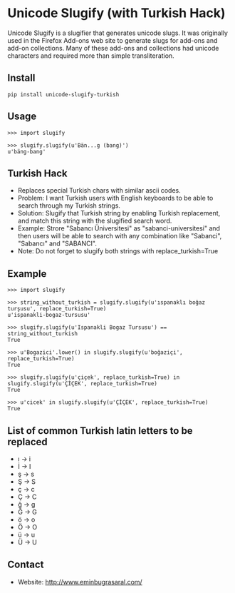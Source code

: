# Unicode Slugify (with Turkish Hack)

Unicode Slugify is a slugifier that generates unicode slugs.  It was originally
used in the Firefox Add-ons web site to generate slugs for add-ons and add-on
collections.  Many of these add-ons and collections had unicode characters and
required more than simple transliteration.

## Install

    pip install unicode-slugify-turkish

## Usage

    >>> import slugify

    >>> slugify.slugify(u'Bän...g (bang)')
    u'bäng-bang'

## Turkish Hack

- Replaces special Turkish chars with similar ascii codes.
- Problem: I want Turkish users with English keyboards to be able to search through my Turkish strings.
- Solution: Slugify that Turkish string by enabling Turkish replacement, and match this string with the slugified search word.
- Example: Strore "Sabancı Üniversitesi" as "sabanci-universitesi" and then users will be able to search with any combination like "Sabanci", "Sabancı" and "SABANCI".
- Note: Do not forget to slugify both strings with replace_turkish=True

## Example

    >>> import slugify

    >>> string_without_turkish = slugify.slugify(u'ıspanaklı boğaz turşusu', replace_turkish=True)
    u'ispanakli-bogaz-tursusu'

    >>> slugify.slugify(u'Ispanakli Bogaz Tursusu') == string_without_turkish
    True

    >>> u'Bogazici'.lower() in slugify.slugify(u'boğaziçi', replace_turkish=True)
    True
    
    >>> slugify.slugify(u'çiçek', replace_turkish=True) in slugify.slugify(u'ÇİÇEK', replace_turkish=True)
    True
    
    >>> u'cicek' in slugify.slugify(u'ÇİÇEK', replace_turkish=True)
    True

## List of common Turkish latin letters to be replaced

- ı -> i
- İ -> I
- ş -> s
- Ş -> S
- ç -> c
- Ç -> C
- ğ -> g
- Ğ -> G
- ö -> o
- Ö -> O
- ü -> u
- Ü -> U

## Contact

- Website: http://www.eminbugrasaral.com/
